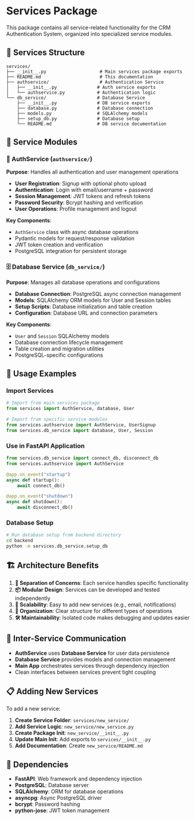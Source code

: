 # Services Package

This package contains all service-related functionality for the CRM Authentication System, organized into specialized service modules.

## 📁 Services Structure

```
services/
├── __init__.py                    # Main services package exports
├── README.md                      # This documentation
├── authservice/                   # Authentication Service
│   ├── __init__.py               # Auth service exports
│   └── authservice.py            # Authentication logic
└── db_service/                   # Database Service  
    ├── __init__.py               # DB service exports
    ├── database.py               # Database connection
    ├── models.py                 # SQLAlchemy models
    ├── setup_db.py               # Database setup
    └── README.md                 # DB service documentation
```

## 🔧 Service Modules

### 🔐 AuthService (`authservice/`)
**Purpose**: Handles all authentication and user management operations
- **User Registration**: Signup with optional photo upload
- **Authentication**: Login with email/username + password  
- **Session Management**: JWT tokens and refresh tokens
- **Password Security**: Bcrypt hashing and verification
- **User Operations**: Profile management and logout

**Key Components**:
- `AuthService` class with async database operations
- Pydantic models for request/response validation
- JWT token creation and verification
- PostgreSQL integration for persistent storage

### 🗄️ Database Service (`db_service/`)
**Purpose**: Manages all database operations and configurations
- **Database Connection**: PostgreSQL async connection management
- **Models**: SQLAlchemy ORM models for User and Session tables  
- **Setup Scripts**: Database initialization and table creation
- **Configuration**: Database URL and connection parameters

**Key Components**:
- `User` and `Session` SQLAlchemy models
- Database connection lifecycle management
- Table creation and migration utilities
- PostgreSQL-specific configurations

## 🚀 Usage Examples

### Import Services
```python
# Import from main services package
from services import AuthService, database, User

# Import from specific service modules  
from services.authservice import AuthService, UserSignup
from services.db_service import database, User, Session
```

### Use in FastAPI Application
```python
from services.db_service import connect_db, disconnect_db
from services.authservice import AuthService

@app.on_event("startup")
async def startup():
    await connect_db()

@app.on_event("shutdown")
async def shutdown():
    await disconnect_db()
```

### Database Setup
```bash
# Run database setup from backend directory
cd backend
python -m services.db_service.setup_db
```

## 🏗️ Architecture Benefits

1. **🧩 Separation of Concerns**: Each service handles specific functionality
2. **📦 Modular Design**: Services can be developed and tested independently  
3. **🔄 Scalability**: Easy to add new services (e.g., email, notifications)
4. **📁 Organization**: Clear structure for different types of operations
5. **🛠️ Maintainability**: Isolated code makes debugging and updates easier

## 🔗 Inter-Service Communication

- **AuthService** uses **Database Service** for user data persistence
- **Database Service** provides models and connection management
- **Main App** orchestrates services through dependency injection
- Clean interfaces between services prevent tight coupling

## 📋 Adding New Services

To add a new service:

1. **Create Service Folder**: `services/new_service/`
2. **Add Service Logic**: `new_service/new_service.py`
3. **Create Package Init**: `new_service/__init__.py` 
4. **Update Main Init**: Add exports to `services/__init__.py`
5. **Add Documentation**: Create `new_service/README.md`

## 🔧 Dependencies

- **FastAPI**: Web framework and dependency injection
- **PostgreSQL**: Database server
- **SQLAlchemy**: ORM for database operations  
- **asyncpg**: Async PostgreSQL driver
- **bcrypt**: Password hashing
- **python-jose**: JWT token management